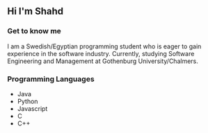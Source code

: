 ## Hi I'm Shahd
### Get to know me
I am a Swedish/Egyptian programming student who is eager to gain experience in the software industry. Currently, studying Software Engineering and Management at Gothenburg University/Chalmers.
### Programming Languages
- Java
- Python
- Javascript
- C
- C++
